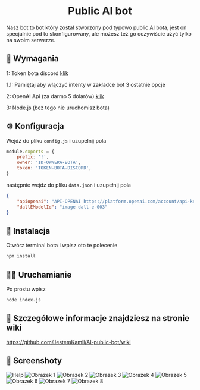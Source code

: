 <h1 align="center">Public AI bot</h1>

Nasz bot to bot który został stworzony pod typowo public AI bota, jest on specjalnie pod to skonfigurowany, ale możesz też go oczywiście użyć tylko na swoim serwerze.

## 🚧 Wymagania

1: Token bota discord [klik](https://discord.com/developers/docs/intro)

1.1: Pamiętaj aby włączyć intenty w zakładce bot 3 ostatnie opcje

2: OpenAI Api (za darmo 5 dolarów) [klik](https://platform.openai.com/account/api-keys)

3: Node.js (bez tego nie uruchomisz bota)

## ⚙️ Konfiguracja

Wejdź do pliku `config.js` i uzupelnij pola

```js
module.exports = {
	prefix: '!',
	owner: 'ID-OWNERA-BOTA',
	token: 'TOKEN-BOTA-DISCORD',
}
```

następnie wejdź do pliku `data.json` i uzupełnij pola

```json
{
	"apiopenai": "API-OPENAI https://platform.openai.com/account/api-keys",
	"dallEModelId": "image-dall-e-003"
}
```

## 🧠 Instalacja

Otwórz terminal bota i wpisz oto te polecenie

```sh
npm install
```

## 🏃‍♀️ Uruchamianie

Po prostu wpisz 

```sh
node index.js
```

## 🔧 Szczegółowe informacje znajdziesz na stronie wiki
https://github.com/JestemKamil/AI-public-bot/wiki

## 📸 Screenshoty

![Help](https://cdn.discordapp.com/attachments/1136690681289642015/1138839678888456273/image.png)
![Obrazek 1](https://cdn.discordapp.com/attachments/1136690682862501949/1138842066605056172/image.png)
![Obrazek 2](https://cdn.discordapp.com/attachments/1136690682862501949/1138841935881195651/image.png)
![Obrazek 3](https://cdn.discordapp.com/attachments/1136690682862501949/1138841898476376180/image.png)
![Obrazek 4](https://cdn.discordapp.com/attachments/1136690682862501949/1138841862979997766/image.png)
![Obrazek 5](https://cdn.discordapp.com/attachments/1136690682862501949/1138841732528754879/image.png)
![Obrazek 6](https://cdn.discordapp.com/attachments/1136690682862501949/1138841705521631403/image.png)
![Obrazek 7](https://cdn.discordapp.com/attachments/1136690682862501949/1138841581542199437/image.png)
![Obrazek 8](https://cdn.discordapp.com/attachments/1136690682862501949/1138842496412160040/image.png)




